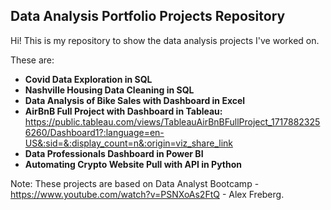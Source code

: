 ## __Data Analysis Portfolio Projects Repository__

Hi! This is my repository to show the data analysis projects I've worked on.

These are:

- __Covid Data Exploration in SQL__
- __Nashville Housing Data Cleaning in SQL__
- __Data Analysis of Bike Sales with Dashboard in Excel__
- __AirBnB Full Project with Dashboard in Tableau:__
    https://public.tableau.com/views/TableauAirBnBFullProject_17178823256260/Dashboard1?:language=en-US&:sid=&:display_count=n&:origin=viz_share_link
- __Data Professionals Dashboard in Power BI__
- __Automating Crypto Website Pull with API in Python__


Note: These projects are based on Data Analyst Bootcamp - https://www.youtube.com/watch?v=PSNXoAs2FtQ - Alex Freberg.
